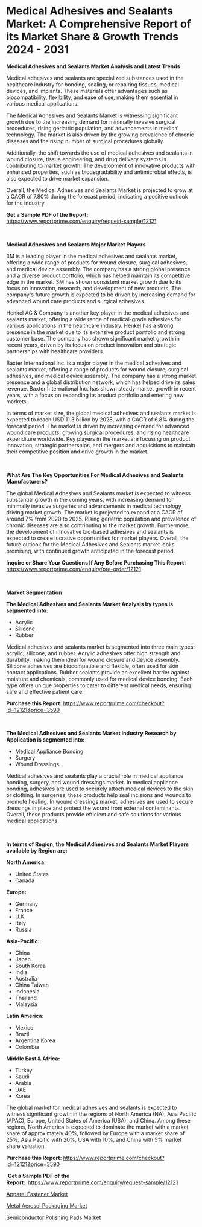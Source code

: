 <p><h1>Medical Adhesives and Sealants Market: A Comprehensive Report of its Market Share & Growth Trends 2024 - 2031</h1></p><p><strong>Medical Adhesives and Sealants Market Analysis and Latest Trends</strong></p>
<p><p>Medical adhesives and sealants are specialized substances used in the healthcare industry for bonding, sealing, or repairing tissues, medical devices, and implants. These materials offer advantages such as biocompatibility, flexibility, and ease of use, making them essential in various medical applications.</p><p>The Medical Adhesives and Sealants Market is witnessing significant growth due to the increasing demand for minimally invasive surgical procedures, rising geriatric population, and advancements in medical technology. The market is also driven by the growing prevalence of chronic diseases and the rising number of surgical procedures globally.</p><p>Additionally, the shift towards the use of medical adhesives and sealants in wound closure, tissue engineering, and drug delivery systems is contributing to market growth. The development of innovative products with enhanced properties, such as biodegradability and antimicrobial effects, is also expected to drive market expansion.</p><p>Overall, the Medical Adhesives and Sealants Market is projected to grow at a CAGR of 7.80% during the forecast period, indicating a positive outlook for the industry.</p></p>
<p><strong>Get a Sample PDF of the Report:&nbsp;</strong> <a href="https://www.reportprime.com/enquiry/request-sample/12121">https://www.reportprime.com/enquiry/request-sample/12121</a></p>
<p>&nbsp;</p>
<p><strong>Medical Adhesives and Sealants Major Market Players</strong></p>
<p><p>3M is a leading player in the medical adhesives and sealants market, offering a wide range of products for wound closure, surgical adhesives, and medical device assembly. The company has a strong global presence and a diverse product portfolio, which has helped maintain its competitive edge in the market. 3M has shown consistent market growth due to its focus on innovation, research, and development of new products. The company's future growth is expected to be driven by increasing demand for advanced wound care products and surgical adhesives.</p><p>Henkel AG & Company is another key player in the medical adhesives and sealants market, offering a wide range of medical-grade adhesives for various applications in the healthcare industry. Henkel has a strong presence in the market due to its extensive product portfolio and strong customer base. The company has shown significant market growth in recent years, driven by its focus on product innovation and strategic partnerships with healthcare providers.</p><p>Baxter International Inc. is a major player in the medical adhesives and sealants market, offering a range of products for wound closure, surgical adhesives, and medical device assembly. The company has a strong market presence and a global distribution network, which has helped drive its sales revenue. Baxter International Inc. has shown steady market growth in recent years, with a focus on expanding its product portfolio and entering new markets.</p><p>In terms of market size, the global medical adhesives and sealants market is expected to reach USD 11.3 billion by 2028, with a CAGR of 6.8% during the forecast period. The market is driven by increasing demand for advanced wound care products, growing surgical procedures, and rising healthcare expenditure worldwide. Key players in the market are focusing on product innovation, strategic partnerships, and mergers and acquisitions to maintain their competitive position and drive growth in the market.</p></p>
<p>&nbsp;</p>
<p><strong>What Are The Key Opportunities For Medical Adhesives and Sealants Manufacturers?</strong></p>
<p><p>The global Medical Adhesives and Sealants market is expected to witness substantial growth in the coming years, with increasing demand for minimally invasive surgeries and advancements in medical technology driving market growth. The market is projected to expand at a CAGR of around 7% from 2020 to 2025. Rising geriatric population and prevalence of chronic diseases are also contributing to the market growth. Furthermore, the development of innovative bio-based adhesives and sealants is expected to create lucrative opportunities for market players. Overall, the future outlook for the Medical Adhesives and Sealants market looks promising, with continued growth anticipated in the forecast period.</p></p>
<p><strong>Inquire or Share Your Questions If Any Before Purchasing This Report:</strong> <a href="https://www.reportprime.com/enquiry/pre-order/12121">https://www.reportprime.com/enquiry/pre-order/12121</a></p>
<p>&nbsp;</p>
<p><strong>Market Segmentation</strong></p>
<p><strong>The Medical Adhesives and Sealants Market Analysis by types is segmented into:</strong></p>
<p><ul><li>Acrylic</li><li>Silicone</li><li>Rubber</li></ul></p>
<p><p>Medical adhesives and sealants market is segmented into three main types: acrylic, silicone, and rubber. Acrylic adhesives offer high strength and durability, making them ideal for wound closure and device assembly. Silicone adhesives are biocompatible and flexible, often used for skin contact applications. Rubber sealants provide an excellent barrier against moisture and chemicals, commonly used for medical device bonding. Each type offers unique properties to cater to different medical needs, ensuring safe and effective patient care.</p></p>
<p><strong>Purchase this Report:&nbsp;</strong><a href="https://www.reportprime.com/checkout?id=12121&price=3590">https://www.reportprime.com/checkout?id=12121&price=3590</a></p>
<p>&nbsp;</p>
<p><strong>The Medical Adhesives and Sealants Market Industry Research by Application is segmented into:</strong></p>
<p><ul><li>Medical Appliance Bonding</li><li>Surgery</li><li>Wound Dressings</li></ul></p>
<p><p>Medical adhesives and sealants play a crucial role in medical appliance bonding, surgery, and wound dressings market. In medical appliance bonding, adhesives are used to securely attach medical devices to the skin or clothing. In surgeries, these products help seal incisions and wounds to promote healing. In wound dressings market, adhesives are used to secure dressings in place and protect the wound from external contaminants. Overall, these products provide efficient and safe solutions for various medical applications.</p></p>
<p>&nbsp;</p>
<p><strong>In terms of Region, the Medical Adhesives and Sealants Market Players available by Region are:</strong></p>
<p>
    <p> <strong> North America: </strong>
        <ul>
            <li>United States</li>
            <li>Canada</li>
        </ul>
        </p> 
    <p> <strong> Europe: </strong>
        <ul>
            <li>Germany</li>
            <li>France</li>
            <li>U.K.</li>
            <li>Italy</li>
            <li>Russia</li>
        </ul>
        </p> 
    <p> <strong> Asia-Pacific: </strong>
        <ul>
            <li>China</li>
            <li>Japan</li>
            <li>South Korea</li>
            <li>India</li>
            <li>Australia</li>
            <li>China Taiwan</li>
            <li>Indonesia</li>
            <li>Thailand</li>
            <li>Malaysia</li>
        </ul>
        </p> 
    <p> <strong> Latin America: </strong>
        <ul>
            <li>Mexico</li>
            <li>Brazil</li>
            <li>Argentina Korea</li>
            <li>Colombia</li>
        </ul>
        </p> 
    <p> <strong> Middle East & Africa: </strong>
        <ul>
            <li>Turkey</li>
            <li>Saudi</li>
            <li>Arabia</li>
            <li>UAE</li>
            <li>Korea</li>
        </ul>
    </p>
    </p>
<p><p>The global market for medical adhesives and sealants is expected to witness significant growth in the regions of North America (NA), Asia Pacific (APAC), Europe, United States of America (USA), and China. Among these regions, North America is expected to dominate the market with a market share of approximately 40%, followed by Europe with a market share of 25%, Asia Pacific with 20%, USA with 10%, and China with 5% market share valuation.</p></p>
<p><strong>Purchase this Report: </strong><a href="https://www.reportprime.com/checkout?id=12121&price=3590">https://www.reportprime.com/checkout?id=12121&price=3590</a></p>
<p>&nbsp;<strong>Get a Sample PDF of the Report:&nbsp;&nbsp;</strong><a href="https://www.reportprime.com/enquiry/request-sample/12121">https://www.reportprime.com/enquiry/request-sample/12121</a></p>
<p><strong></strong></p>
<p><p><a href="https://view.publitas.com/reportprime-1/apparel-fastener-market-challenges-opportunities-and-growth-drivers-and-major-market-players-forecasted-for-period-from-2023-2030/">Apparel Fastener Market</a></p><p><a href="https://view.publitas.com/reportprime-1/metal-aerosol-packaging-market-share-market-new-trends-analysis-report-by-type-by-application-by-end-use-by-region-and-segment-forecasts-2023-2030/">Metal Aerosol Packaging Market</a></p><p><a href="https://view.publitas.com/reportprime-1/semiconductor-polishing-pads-market-dynamics-2023-2030-also-about-its-market-trends-projections-and-opportunities/">Semiconductor Polishing Pads Market</a></p></p>